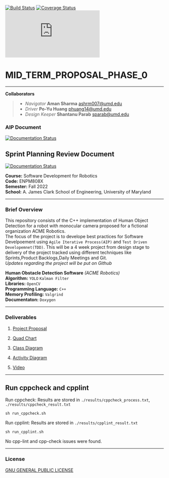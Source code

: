 [![Build Status](https://github.com/TommyChangUMD/cpp-boilerplate/actions/workflows/build_and_coveralls.yml/badge.svg)](https://github.com/danielforever/ENPM808X_Midterm_Proposal/actions/workflows/build_and_coveralls.yml)
[![Coverage Status](https://coveralls.io/repos/github/danielforever/ENPM808X_Midterm_Proposal/badge.svg?branch=master)](https://coveralls.io/github/danielforever/ENPM808X_Midterm_Proposal?branch=main)
[![GitHub license](https://badgen.net/github/license/Naereen/Strapdown.js)](LICENSE.md)


# MID_TERM_PROPOSAL_PHASE_0
***
**Collaborators**
> - *Navigator*      **Aman Sharma** <ashrm007@umd.edu>
> - *Driver*         **Po-Yu Huang**  <phuang14@umd.edu>
> - *Design Keeper*  **Shantanu Parab**  <sparab@umd.edu>

### AIP Document 
[![Documentation Status](https://readthedocs.org/projects/ansicolortags/badge/?version=latest)](https://docs.google.com/spreadsheets/d/1YIb6e1S-9IIIN0XqMSaTiWy73bQwWlGtOVpeUz_p5m0/edit?usp=sharing)

## Sprint Planning Review Document
[![Documentation Status](https://readthedocs.org/projects/ansicolortags/badge/?version=latest)](https://docs.google.com/document/d/1yf7floh_fHxyug6Ytcp7xqqo3Nc4zX4OPCIcwfu8p-A/edit?usp=sharing)

**Course:** Software Development for Robotics  
**Code:** ENPM808X  
**Semester:** Fall 2022  
**School:** A. James Clark School of Engineering, University of Maryland  

***
### Brief Overview
This repository consists of the C++ implementation of Human Object Detection for a robot with monocular camera proposed for a fictional organization ACME Robotics.  
The focus of the project is to develope best practices for Software Develpoement using `Agile Iterative Process(AIP)` and `Test Driven Developemnet(TDD)`. This will be a 4 week project from design stage to delivery of the project tracked using different techniques like Sprints,Product Backlogs,Daily Meetings and Git.  
*Updates regarding the project will be put on Github*



**Human Obstacle Detection Software**  *(ACME Robotics)*  
**Algorithm:** `YOLO`  `Kalman Filter`  
**Libraries:** `OpenCV`  
**Programming Language:** `C++`  
**Memory Profiling:** `Valgrind`  
**Documentaton:** `Doxygen`  

***
### Deliverables
1. [Project Proposal](submission/proposal/Proposal.pdf)

2. [Quad Chart](submission/quad_chart/Quad%20Chart.pdf)

3. [Class Diagram](submission/uml/Class%20Dependancy.png)

4. [Activity Diagram](submission/uml/Activity%20Diagram.pdf)

5.  [Video](https://youtu.be/RBK_uPH3j8g)

***
## Run cppcheck and cpplint
Run cppcheck: Results are stored in `./results/cppcheck_process.txt`, `./results/cppcheck_result.txt` 

`sh run_cppcheck.sh`


Run cpplint: Results are stored in `./results/cpplint_result.txt`

`sh run_cpplint.sh`


No cpp-lint and cpp-check issues were found.

***
### License  
[GNU GENERAL PUBLIC LICENSE](assets/GNU%20GENERAL%20PUBLIC%20LICENSE.pdf)

